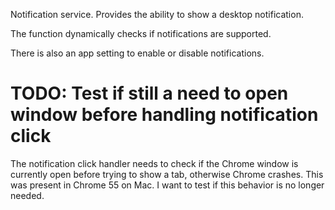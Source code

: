 
Notification service. Provides the ability to show a desktop notification.

The function dynamically checks if notifications are supported.

There is also an app setting to enable or disable notifications.

# TODO: Test if still a need to open window before handling notification click

The notification click handler needs to check if the Chrome window is currently open before trying to show a tab, otherwise Chrome crashes. This was present in Chrome 55 on Mac. I want to test if this behavior is no longer needed.
